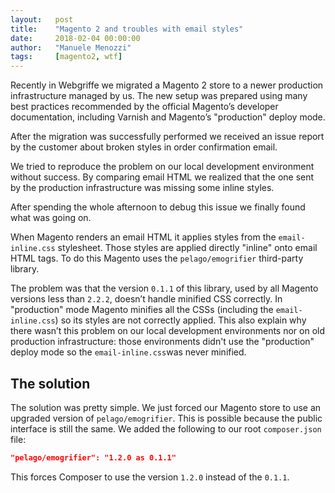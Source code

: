 ```yaml
---
layout:   post
title:    "Magento 2 and troubles with email styles"
date:     2018-02-04 00:00:00
author:   "Manuele Menozzi"
tags:     [magento2, wtf]
---
```

Recently in Webgriffe we migrated a Magento 2 store to a newer production infrastructure managed by us. The new setup was prepared using many best practices recommended by the official Magento’s developer documentation, including Varnish and Magento’s "production" deploy mode.

After the migration was successfully performed we received an issue report by the customer about broken styles in order confirmation email.

We tried to reproduce the problem on our local development environment without success. By comparing email HTML we realized that the one sent by the production infrastructure was missing some inline styles.

After spending the whole afternoon to debug this issue we finally found what was going on.

When Magento renders an email HTML it applies styles from the `email-inline.css` stylesheet. Those styles are applied directly "inline" onto email HTML tags. To do this Magento uses the `pelago/emogrifier` third-party library.

The problem was that the version `0.1.1` of this library, used by all Magento versions less than `2.2.2`, doesn’t handle minified CSS correctly. In "production" mode Magento minifies all the CSSs (including the `email-inline.css`) so its styles are not correctly applied. This also explain why there wasn’t this problem on our local development environments nor on old production infrastructure: those environments didn't use the "production" deploy mode so the `email-inline.css`was never minified.

The solution
------------

The solution was pretty simple. We just forced our Magento store to use an upgraded version of `pelago/emogrifier`. This is possible because the public interface is still the same. We added the following to our root `composer.json` file:

```json
"pelago/emogrifier": "1.2.0 as 0.1.1"
```

This forces Composer to use the version `1.2.0` instead of the `0.1.1`.